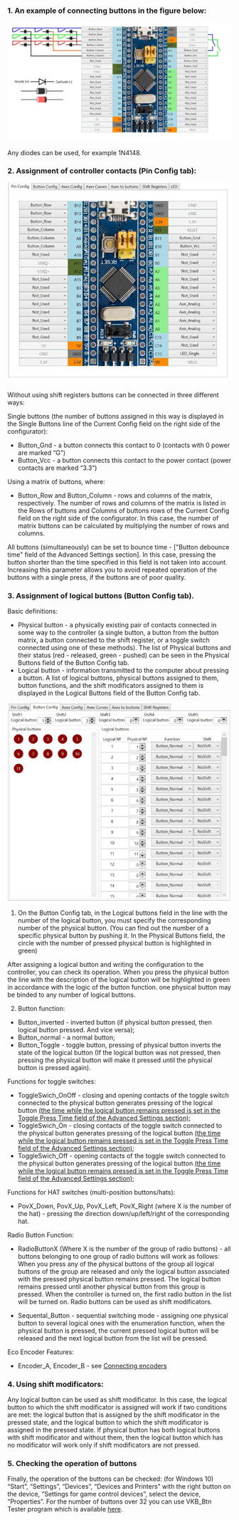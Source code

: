 ### 1. An example of connecting buttons in the figure below:

![](../images/K1.jpg)

Any diodes can be used, for example 1N4148.

### 2. Assignment of controller contacts (Pin Config tab):

![](../images/K2.jpg)

Without using shift registers buttons can be connected in three different ways:

Single buttons (the number of buttons assigned in this way is displayed in the Single Buttons line of the Current Config field on the right side of the configurator):
* Button_Gnd - a button connects this contact to 0 (contacts with 0 power are marked “G”)
* Button_Vcc - a button connects this contact to the power contact (power contacts are marked “3.3”)

Using a matrix of buttons, where:

* Button_Row and Button_Column - rows and columns of the matrix, respectively. The number of rows and columns of the matrix is ​​listed in the Rows of buttons and Columns of buttons rows of the Current Config field on the right side of the configurator. In this case, the number of matrix buttons can be calculated by multiplying the number of rows and columns.

All buttons (simultaneously) can be set to bounce time - ["Button debounce time" field of the Advanced Settings section]. In this case, pressing the button shorter than the time specified in this field is not taken into account. Increasing this parameter allows you to avoid repeated operation of the buttons with a single press, if the buttons are of poor quality.

### 3. Assignment of logical buttons (Button Config tab).

Basic definitions:

* Physical button - a physically existing pair of contacts connected in some way to the controller (a single button, a button from the button matrix, a button connected to the shift register, or a toggle switch connected using one of these methods). The list of Physical buttons and their status (red - released, green - pushed) can be seen in the Physical Buttons field of the Button Config tab.
* Logical button - information transmitted to the computer about pressing a button. A list of logical buttons, physical buttons assigned to them, button functions, and the shift modificators assigned to them is displayed in the Logical Buttons field of the Button Config tab.

![](../images/K3.jpg)

1. On the Button Config tab, in the Logical buttons field in the line with the number of the logical button, you must specify the corresponding number of the physical button. (You can find out the number of a specific physical button by pushing it. In the Physical Buttons field, the circle with the number of pressed physical button is highlighted in green)

After assigning a logical button and writing the configuration to the controller, you can check its operation. When you press the physical button the line with the description of the logical button will be highlighted in green in accordance with the logic of the button function. one physical button may be binded to any number of logical buttons.

2. Button function:
* Button_inverted - inverted button (if physical button pressed, then logical button pressed. And vice versa);
* Button_normal - a normal button;
* Button_Toggle - toggle button, pressing of physical button inverts the state of the logical button (If the logical button was not pressed, then pressing the physical button will make it pressed until the physical button is pressed again).

Functions for toggle switches:
* ToggleSwich_OnOff - closing and opening contacts of the toggle switch connected to the physical button generates pressing of the logical button [(the time while the logical button remains pressed is set in the Toggle Press Time field of the Advanced Settings section)](Advanced-settings.md);
* ToggleSwich_On - closing contacts of the toggle switch connected to the physical button generates pressing of the logical button [(the time while the logical button remains pressed is set in the Toggle Press Time field of the Advanced Settings section)](Advanced-settings.md);
* ToggleSwich_Off - opening contacts of the toggle switch connected to the physical button generates pressing of the logical button [(the time while the logical button remains pressed is set in the Toggle Press Time field of the Advanced Settings section)](Advanced-settings.md);

Functions for HAT switches (multi-position buttons/hats):
* PovX_Down, PovX_Up, PovX_Left, PovX_Right (where X is the number of the hat) - pressing the direction down/up/left/right of the corresponding hat.

Radio Button Function:
* RadioButtonX (Where X is the number of the group of radio buttons) - all buttons belonging to one group of radio buttons will work as follows: When you press any of the physical buttons of the group all logical buttons of the group are released and only the logical button associated with the pressed physical button remains pressed. The logical button remains pressed until another physical button from this group is pressed. When the controller is turned on, the first radio button in the list will be turned on. Radio buttons can be used as shift modificators.

* Sequental_Button - sequential switching mode - assigning one physical button to several logical ones with the enumeration function, when the physical button is pressed, the current pressed logical button will be released and the next logical button from the list will be pressed.

Eco Encoder Features:
* Encoder_A, Encoder_B - see [Connecting encoders](Encoders-connection.md)

### 4. Using shift modificators:
Any logical button can be used as shift modificator. In this case, the logical button to which the shift modificator is assigned will work if two conditions are met: the logical button that is assigned by the shift modificator in the pressed state, and the logical button to which the shift modificator is assigned in the pressed state. If physical button has both logical buttons with shift modificator and without them, then the logical button which has no modificator will work only if shift modificators are not pressed.

### 5. Checking the operation of buttons
Finally, the operation of the buttons can be checked: 
(for Windows 10) “Start”, “Settings”, “Devices”, “Devices and Printers” with the right button on the device, “Settings for game control devices”, select the device, “Properties”. 
For the number of buttons over 32 you can use VKB_Btn Tester program which is available [here](../3rd-party/software/).

